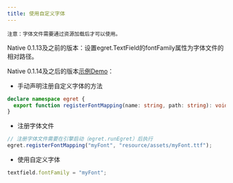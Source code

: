 ```yaml
---
title: 使用自定义字体
---
```


`注意：字体文件需要通过资源加载后才可以使用。`

Native 0.1.13及之前的版本：设置egret.TextField的fontFamily属性为字体文件的相对路径。

Native 0.1.14及之后的版本[示例Demo](http://tool.egret-labs.org/DocZip/native/manual/fontFamily/MyFont.zip)：

- 手动声明注册自定义字体的方法

```typeScript
declare namespace egret {
  export function registerFontMapping(name: string, path: string): void;
}
```

- 注册字体文件

```typeScript
// 注册字体文件需要在引擎启动（egret.runEgret）后执行
egret.registerFontMapping("myFont", "resource/assets/myFont.ttf");
```

- 使用自定义字体

```typeScript
textfield.fontFamily = "myFont";
```
